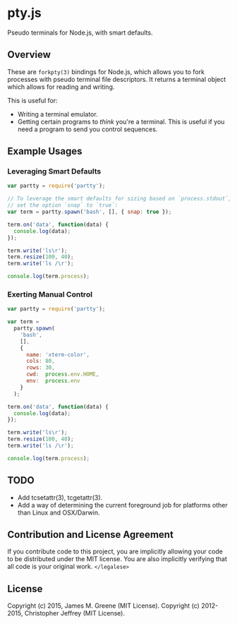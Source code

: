 # pty.js

Pseudo terminals for Node.js, with smart defaults.

## Overview

These are `forkpty(3)` bindings for Node.js, which allows you to fork processes with pseudo terminal file descriptors. It returns a terminal object which allows for reading and writing.

This is useful for:
 - Writing a terminal emulator.
 - Getting certain programs to *think* you're a terminal. This is useful if you need a program to send you control sequences.


## Example Usages

### Leveraging Smart Defaults

```js
var partty = require('partty');

// To leverage the smart defaults for sizing based on `process.stdout`,
// set the option `snap` to `true`:
var term = partty.spawn('bash', [], { snap: true });

term.on('data', function(data) {
  console.log(data);
});

term.write('ls\r');
term.resize(100, 40);
term.write('ls /\r');

console.log(term.process);
```


### Exerting Manual Control

```js
var partty = require('partty');

var term =
  partty.spawn(
    'bash',
    [],
    {
      name: 'xterm-color',
      cols: 80,
      rows: 30,
      cwd:  process.env.HOME,
      env:  process.env
    }
  );

term.on('data', function(data) {
  console.log(data);
});

term.write('ls\r');
term.resize(100, 40);
term.write('ls /\r');

console.log(term.process);
```


## TODO

 - Add tcsetattr(3), tcgetattr(3).
 - Add a way of determining the current foreground job for platforms other than Linux and OSX/Darwin.


## Contribution and License Agreement

If you contribute code to this project, you are implicitly allowing your code
to be distributed under the MIT license. You are also implicitly verifying that
all code is your original work. `</legalese>`


## License

Copyright (c) 2015, James M. Greene (MIT License).
Copyright (c) 2012-2015, Christopher Jeffrey (MIT License).
